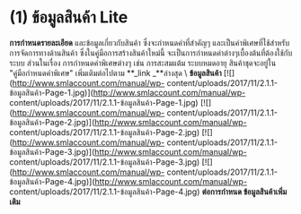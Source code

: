 # (1)	ข้อมูลสินค้า Lite

**การกำหนดรายละเอียด** และข้อมูลเกี่ยวกับสินค้า ซึ่งจะกำหนดค่าที่สำคัญๆ
และเป็นค่าพิเศษที่ใช้สำหรับการจัดการทางด้านสินค้า
ซึ่งในคู่มือการสร้างสินค้าใหม่นี้
จะเป็นการกำหนดค่าต่างๆเบื้องต้นที่ต้องใช้กับระบบ ส่วนในเรื่อง
การกำหนดค่าพิเศษต่างๆ เช่น การสะสมแต้ม ระบบหมดอายุ สินค้าชุดจะอยู่ใน
"คู่มือกำหนดค่าพิเศษ" เพิ่มเติมต่อไปตาม **_link _**ล่างสุด \ **ข้อมูลสินค้า**
[![](http://www.smlaccount.com/manual/wp-
content/uploads/2017/11/2.1.1-ข้อมูลสินค้า-Page-1.jpg)](http://www.smlaccount.com/manual/wp-
content/uploads/2017/11/2.1.1-ข้อมูลสินค้า-Page-1.jpg)
[![](http://www.smlaccount.com/manual/wp-
content/uploads/2017/11/2.1.1-ข้อมูลสินค้า-Page-2.jpg)](http://www.smlaccount.com/manual/wp-
content/uploads/2017/11/2.1.1-ข้อมูลสินค้า-Page-2.jpg)
[![](http://www.smlaccount.com/manual/wp-
content/uploads/2017/11/2.1.1-ข้อมูลสินค้า-Page-3.jpg)](http://www.smlaccount.com/manual/wp-
content/uploads/2017/11/2.1.1-ข้อมูลสินค้า-Page-3.jpg)
[![](http://www.smlaccount.com/manual/wp-
content/uploads/2017/11/2.1.1-ข้อมูลสินค้า-Page-4.jpg)](http://www.smlaccount.com/manual/wp-
content/uploads/2017/11/2.1.1-ข้อมูลสินค้า-Page-4.jpg)   **ต่อการกำหนด
ข้อมูลสินค้าเพิ่มเติม**  

